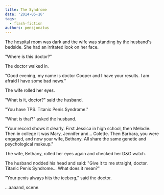 ```yaml
---
title: The Syndrome
date: '2014-05-10'
tags:
  - flash-fiction
authors: pensjonatus
---
```


The hospital room was dark and the wife was standing by the husband's bedside.
She had an irritated look on her face.

<!-- truncate -->

"Where is this doctor?"

The doctor walked in.

"Good evening, my name is doctor Cooper and I have your results. I am afraid I
have some bad news."

The wife rolled her eyes.

"What is it, doctor?" said the husband.

"You have TPS. Titanic Penis Syndrome."

"What is that?" asked the husband.

"Your record shows it clearly. First Jessica in high school, then Melodie. Then
in college it was Mary, Jennifer and... Colette. Then Barbara, you were engaged,
and now your wife, Bethany. All share the same genetic and psychological
makeup."

The wife, Bethany, rolled her eyes again and checked her D&G watch.

The husband nodded his head and said: "Give it to me straight, doctor. Titanic
Penis Syndrome... What does it mean?"

"Your penis always hits the iceberg," said the doctor.

...aaaand, scene.
